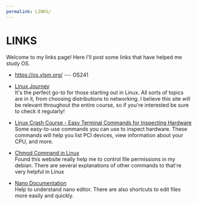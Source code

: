 ```yaml
---
permalink: LINKS/
---
```


# LINKS

Welcome to my links page! Here I'll post some links that have helped me 
study OS.

* <https://os.vlsm.org/> --- OS241

* [Linux Journey](https://linuxjourney.com/)<br>
It's the perfect go-to for those starting out in Linux. 
All sorts of topics are in it, from choosing distributions to networking. 
I believe this site will be relevant throughout the entire course, 
so if you're interested be sure to check it regularly!

* [Linux Crash Course - Easy Terminal Commands for Inspecting Hardware](https://youtu.be/oGyJr-iUwt8?si=59V2boc0XfmlFekg)<br>
Some easy-to-use commands you can use to inspect hardware. 
These commands will help you list PCI devices, view information about your CPU, and more.

* [Chmod Command in Linux](https://www.howtogeek.com/437958/how-to-use-the-chmod-command-on-linux/)<br>
Found this website really help me to control file permissions in my debian.
There are several explanations of other commands to that're very helpful in  Linux

* [Nano Documentation](https://www.nano-editor.org/docs.php)<br>
Help to understand nano editor. There are also shortcuts to edit files more easily and quickly.
